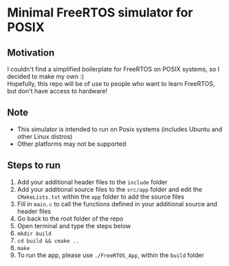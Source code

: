 # Minimal FreeRTOS simulator for POSIX

## Motivation
I couldn't find a simplified boilerplate for FreeRTOS on POSIX systems, so I decided to make my own :)  
Hopefully, this repo will be of use to people who want to learn FreeRTOS, but don't have access to hardware!

## Note 
- This simulator is intended to run on Posix systems (includes Ubuntu and other Linux distros)
- Other platforms may not be supported
  
## Steps to run
1. Add your additional header files to the `include` folder
2. Add your additional source files to the `src/app` folder and edit the `CMakeLists.txt` within the `app` folder to add the source files
3. Fill in `main.c` to call the functions defined in your additional source and header files
4. Go back to the root folder of the repo
5. Open terminal and type the steps below 
6. `mkdir build`
7. `cd build && cmake ..`
8. `make`
9.  To run the app, please use `./FreeRTOS_App`, within the `build` folder